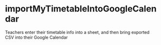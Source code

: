# importMyTimetableIntoGoogleCalendar
Teachers enter their timetable info into a sheet, and then bring exported CSV into their Google Calendar
